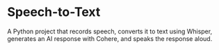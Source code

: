 # Speech-to-Text
A Python project that records speech, converts it to text using Whisper, generates an AI response with Cohere, and speaks the response aloud.
